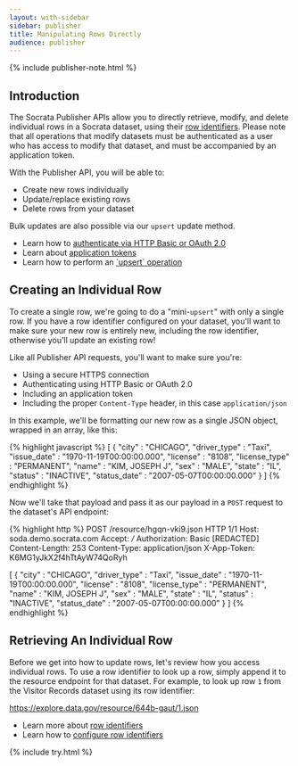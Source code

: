 ```yaml
---
layout: with-sidebar
sidebar: publisher
title: Manipulating Rows Directly
audience: publisher
---
```


{% include publisher-note.html %}

## Introduction

The Socrata Publisher APIs allow you to directly retrieve, modify, and delete individual rows in a Socrata dataset, using their [row identifiers](/docs/row-identifiers.html). Please note that all operations that modify datasets must be authenticated as a user who has access to modify that dataset, and must be accompanied by an application token.

With the Publisher API, you will be able to:

- Create new rows individually
- Update/replace existing rows
- Delete rows from your dataset

Bulk updates are also possible via our `upsert` update method.

<ul class="well">
  <li>Learn how to <a href="/docs/authentication.html">authenticate via HTTP Basic or OAuth 2.0</a></li>
  <li>Learn about <a href="/docs/app-tokens.html">application tokens</a></li>
  <li>Learn how to perform an <a href="/publishers/upsert.html">`upsert` operation</a></li>
</ul>

## Creating an Individual Row

To create a single row, we're going to do a "mini-`upsert`" with only a single row. If you have a row identifier configured on your dataset, you'll want to make sure your new row is entirely new, including the row identifier, otherwise you'll update an existing row!

Like all Publisher API requests, you'll want to make sure you're:

- Using a secure HTTPS connection
- Authenticating using HTTP Basic or OAuth 2.0
- Including an application token
- Including the proper `Content-Type` header, in this case `application/json`

In this example, we'll be formatting our new row as a single JSON object, wrapped in an array, like this:

{% highlight javascript %}
[ {
  "city" : "CHICAGO",
  "driver_type" : "Taxi",
  "issue_date" : "1970-11-19T00:00:00.000",
  "license" : "8108",
  "license_type" : "PERMANENT",
  "name" : "KIM, JOSEPH J",
  "sex" : "MALE",
  "state" : "IL",
  "status" : "INACTIVE",
  "status_date" : "2007-05-07T00:00:00.000"
} ]
{% endhighlight %}

Now we'll take that payload and pass it as our payload in a `POST` request to the dataset's API endpoint:

{% highlight http %}
POST /resource/hgqn-vki9.json HTTP 1/1
Host: soda.demo.socrata.com
Accept: */*
Authorization: Basic [REDACTED]
Content-Length: 253
Content-Type: application/json
X-App-Token: K6MG1yJkX2f4hTtAyW74QoRyh

[ {
  "city" : "CHICAGO",
  "driver_type" : "Taxi",
  "issue_date" : "1970-11-19T00:00:00.000",
  "license" : "8108",
  "license_type" : "PERMANENT",
  "name" : "KIM, JOSEPH J",
  "sex" : "MALE",
  "state" : "IL",
  "status" : "INACTIVE",
  "status_date" : "2007-05-07T00:00:00.000"
} ]
{% endhighlight %}

## Retrieving An Individual Row

Before we get into how to update rows, let's review how you access individual rows. To use a row identifier to look up a row, simply append it to the resource endpoint for that dataset. For example, to look up row `1` from the Visitor Records dataset using its row identifier:

<a href="https://explore.data.gov/resource/644b-gaut/1.json">https://explore.data.gov/resource/644b-gaut/1.json</a>

<ul class="well">
  <li>Learn more about <a href="/docs/row-identifiers.html">row identifiers</a></li>
  <li>Learn how to <a href="/publishers/configuring-row-identifiers.html">configure row identifiers</a></li>
</ul>

{% include try.html %}
